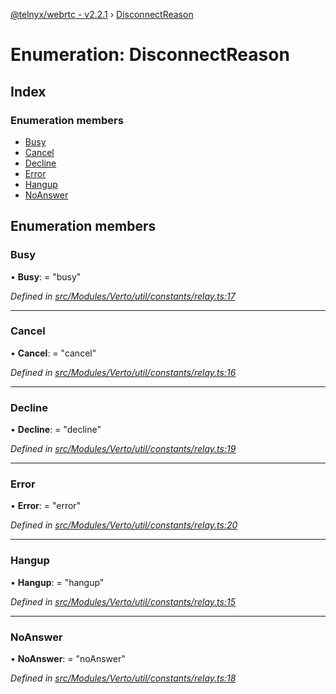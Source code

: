 [@telnyx/webrtc - v2.2.1](../README.md) › [DisconnectReason](disconnectreason.md)

# Enumeration: DisconnectReason

## Index

### Enumeration members

* [Busy](disconnectreason.md#busy)
* [Cancel](disconnectreason.md#cancel)
* [Decline](disconnectreason.md#decline)
* [Error](disconnectreason.md#error)
* [Hangup](disconnectreason.md#hangup)
* [NoAnswer](disconnectreason.md#noanswer)

## Enumeration members

###  Busy

• **Busy**: = "busy"

*Defined in [src/Modules/Verto/util/constants/relay.ts:17](https://github.com/team-telnyx/webrtc/blob/8cdca06/packages/js/src/Modules/Verto/util/constants/relay.ts#L17)*

___

###  Cancel

• **Cancel**: = "cancel"

*Defined in [src/Modules/Verto/util/constants/relay.ts:16](https://github.com/team-telnyx/webrtc/blob/8cdca06/packages/js/src/Modules/Verto/util/constants/relay.ts#L16)*

___

###  Decline

• **Decline**: = "decline"

*Defined in [src/Modules/Verto/util/constants/relay.ts:19](https://github.com/team-telnyx/webrtc/blob/8cdca06/packages/js/src/Modules/Verto/util/constants/relay.ts#L19)*

___

###  Error

• **Error**: = "error"

*Defined in [src/Modules/Verto/util/constants/relay.ts:20](https://github.com/team-telnyx/webrtc/blob/8cdca06/packages/js/src/Modules/Verto/util/constants/relay.ts#L20)*

___

###  Hangup

• **Hangup**: = "hangup"

*Defined in [src/Modules/Verto/util/constants/relay.ts:15](https://github.com/team-telnyx/webrtc/blob/8cdca06/packages/js/src/Modules/Verto/util/constants/relay.ts#L15)*

___

###  NoAnswer

• **NoAnswer**: = "noAnswer"

*Defined in [src/Modules/Verto/util/constants/relay.ts:18](https://github.com/team-telnyx/webrtc/blob/8cdca06/packages/js/src/Modules/Verto/util/constants/relay.ts#L18)*
